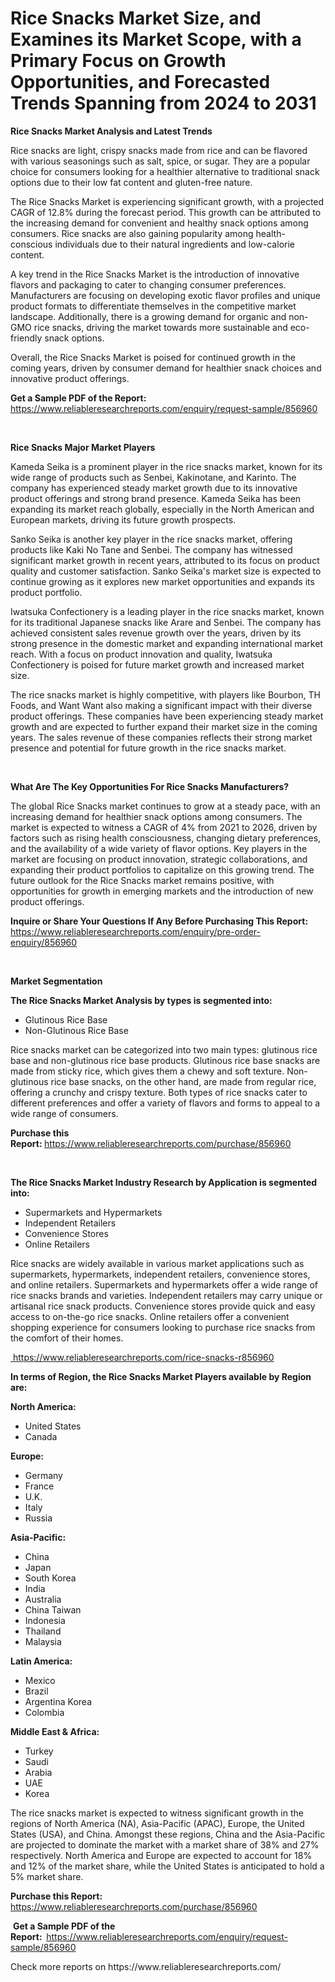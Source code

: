 <p><h1>Rice Snacks Market Size, and Examines its Market Scope, with a Primary Focus on Growth Opportunities, and Forecasted Trends Spanning from 2024 to 2031</h1></p><p><strong>Rice Snacks Market Analysis and Latest Trends</strong></p>
<p><p>Rice snacks are light, crispy snacks made from rice and can be flavored with various seasonings such as salt, spice, or sugar. They are a popular choice for consumers looking for a healthier alternative to traditional snack options due to their low fat content and gluten-free nature.</p><p>The Rice Snacks Market is experiencing significant growth, with a projected CAGR of 12.8% during the forecast period. This growth can be attributed to the increasing demand for convenient and healthy snack options among consumers. Rice snacks are also gaining popularity among health-conscious individuals due to their natural ingredients and low-calorie content.</p><p>A key trend in the Rice Snacks Market is the introduction of innovative flavors and packaging to cater to changing consumer preferences. Manufacturers are focusing on developing exotic flavor profiles and unique product formats to differentiate themselves in the competitive market landscape. Additionally, there is a growing demand for organic and non-GMO rice snacks, driving the market towards more sustainable and eco-friendly snack options.</p><p>Overall, the Rice Snacks Market is poised for continued growth in the coming years, driven by consumer demand for healthier snack choices and innovative product offerings.</p></p>
<p><strong>Get a Sample PDF of the Report:&nbsp;</strong> <a href="https://www.reliableresearchreports.com/enquiry/request-sample/856960">https://www.reliableresearchreports.com/enquiry/request-sample/856960</a></p>
<p>&nbsp;</p>
<p><strong>Rice Snacks Major Market Players</strong></p>
<p><p>Kameda Seika is a prominent player in the rice snacks market, known for its wide range of products such as Senbei, Kakinotane, and Karinto. The company has experienced steady market growth due to its innovative product offerings and strong brand presence. Kameda Seika has been expanding its market reach globally, especially in the North American and European markets, driving its future growth prospects.</p><p>Sanko Seika is another key player in the rice snacks market, offering products like Kaki No Tane and Senbei. The company has witnessed significant market growth in recent years, attributed to its focus on product quality and customer satisfaction. Sanko Seika's market size is expected to continue growing as it explores new market opportunities and expands its product portfolio.</p><p>Iwatsuka Confectionery is a leading player in the rice snacks market, known for its traditional Japanese snacks like Arare and Senbei. The company has achieved consistent sales revenue growth over the years, driven by its strong presence in the domestic market and expanding international market reach. With a focus on product innovation and quality, Iwatsuka Confectionery is poised for future market growth and increased market size.</p><p>The rice snacks market is highly competitive, with players like Bourbon, TH Foods, and Want Want also making a significant impact with their diverse product offerings. These companies have been experiencing steady market growth and are expected to further expand their market size in the coming years. The sales revenue of these companies reflects their strong market presence and potential for future growth in the rice snacks market.</p></p>
<p>&nbsp;</p>
<p><strong>What Are The Key Opportunities For Rice Snacks Manufacturers?</strong></p>
<p><p>The global Rice Snacks market continues to grow at a steady pace, with an increasing demand for healthier snack options among consumers. The market is expected to witness a CAGR of 4% from 2021 to 2026, driven by factors such as rising health consciousness, changing dietary preferences, and the availability of a wide variety of flavor options. Key players in the market are focusing on product innovation, strategic collaborations, and expanding their product portfolios to capitalize on this growing trend. The future outlook for the Rice Snacks market remains positive, with opportunities for growth in emerging markets and the introduction of new product offerings.</p></p>
<p><strong>Inquire or Share Your Questions If Any Before Purchasing This Report:</strong> <a href="https://www.reliableresearchreports.com/enquiry/pre-order-enquiry/856960">https://www.reliableresearchreports.com/enquiry/pre-order-enquiry/856960</a></p>
<p>&nbsp;</p>
<p><strong>Market Segmentation</strong></p>
<p><strong>The Rice Snacks Market Analysis by types is segmented into:</strong></p>
<p><ul><li>Glutinous Rice Base</li><li>Non-Glutinous Rice Base</li></ul></p>
<p><p>Rice snacks market can be categorized into two main types: glutinous rice base and non-glutinous rice base products. Glutinous rice base snacks are made from sticky rice, which gives them a chewy and soft texture. Non-glutinous rice base snacks, on the other hand, are made from regular rice, offering a crunchy and crispy texture. Both types of rice snacks cater to different preferences and offer a variety of flavors and forms to appeal to a wide range of consumers.</p></p>
<p><strong>Purchase this Report:&nbsp;</strong><a href="https://www.reliableresearchreports.com/purchase/856960">https://www.reliableresearchreports.com/purchase/856960</a></p>
<p>&nbsp;</p>
<p><strong>The Rice Snacks Market Industry Research by Application is segmented into:</strong></p>
<p><ul><li>Supermarkets and Hypermarkets</li><li>Independent Retailers</li><li>Convenience Stores</li><li>Online Retailers</li></ul></p>
<p><p>Rice snacks are widely available in various market applications such as supermarkets, hypermarkets, independent retailers, convenience stores, and online retailers. Supermarkets and hypermarkets offer a wide range of rice snacks brands and varieties. Independent retailers may carry unique or artisanal rice snack products. Convenience stores provide quick and easy access to on-the-go rice snacks. Online retailers offer a convenient shopping experience for consumers looking to purchase rice snacks from the comfort of their homes.</p></p>
<p><a href="https://www.reliableresearchreports.com/rice-snacks-r856960">&nbsp;https://www.reliableresearchreports.com/rice-snacks-r856960</a></p>
<p><strong>In terms of Region, the Rice Snacks Market Players available by Region are:</strong></p>
<p>
    <p> <strong> North America: </strong>
        <ul>
            <li>United States</li>
            <li>Canada</li>
        </ul>
        </p> 
    <p> <strong> Europe: </strong>
        <ul>
            <li>Germany</li>
            <li>France</li>
            <li>U.K.</li>
            <li>Italy</li>
            <li>Russia</li>
        </ul>
        </p> 
    <p> <strong> Asia-Pacific: </strong>
        <ul>
            <li>China</li>
            <li>Japan</li>
            <li>South Korea</li>
            <li>India</li>
            <li>Australia</li>
            <li>China Taiwan</li>
            <li>Indonesia</li>
            <li>Thailand</li>
            <li>Malaysia</li>
        </ul>
        </p> 
    <p> <strong> Latin America: </strong>
        <ul>
            <li>Mexico</li>
            <li>Brazil</li>
            <li>Argentina Korea</li>
            <li>Colombia</li>
        </ul>
        </p> 
    <p> <strong> Middle East & Africa: </strong>
        <ul>
            <li>Turkey</li>
            <li>Saudi</li>
            <li>Arabia</li>
            <li>UAE</li>
            <li>Korea</li>
        </ul>
    </p>
    </p>
<p><p>The rice snacks market is expected to witness significant growth in the regions of North America (NA), Asia-Pacific (APAC), Europe, the United States (USA), and China. Amongst these regions, China and the Asia-Pacific are projected to dominate the market with a market share of 38% and 27% respectively. North America and Europe are expected to account for 18% and 12% of the market share, while the United States is anticipated to hold a 5% market share.</p></p>
<p><strong>Purchase this Report: </strong><a href="https://www.reliableresearchreports.com/purchase/856960">https://www.reliableresearchreports.com/purchase/856960</a></p>
<p>&nbsp;<strong>Get a Sample PDF of the Report:&nbsp;&nbsp;</strong><a href="https://www.reliableresearchreports.com/enquiry/request-sample/856960">https://www.reliableresearchreports.com/enquiry/request-sample/856960</a></p>
<p><strong></strong></p>
<p>Check more reports on https://www.reliableresearchreports.com/</p>
